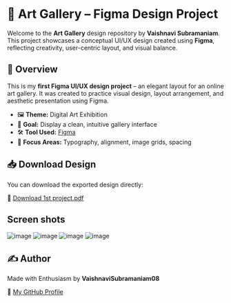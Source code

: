 
# 🎨 Art Gallery – Figma Design Project

Welcome to the **Art Gallery** design repository by **Vaishnavi Subramaniam**. This project showcases a conceptual UI/UX design created using **Figma**, reflecting creativity, user-centric layout, and visual balance.



## 📌 Overview

This is my **first Figma UI/UX design project** – an elegant layout for an online art gallery. It was created to practice visual design, layout arrangement, and aesthetic presentation using Figma.

- 🖼️ **Theme:** Digital Art Exhibition
- 🎯 **Goal:** Display a clean, intuitive gallery interface
- 🛠️ **Tool Used:** [Figma](https://figma.com)
- 🎨 **Focus Areas:** Typography, alignment, image grids, spacing



## 📥 Download Design

You can download the exported design directly:

📄 [Download 1st project.pdf](./1st%20project.pdf)

## Screen shots
![image](https://github.com/user-attachments/assets/d8970f3c-fddb-4283-a673-e5988eeaecf8)
![image](https://github.com/user-attachments/assets/14040281-5722-4b4b-b36c-92ed96463e2e)
![image](https://github.com/user-attachments/assets/33543700-b594-4fc9-9358-9ef77a3b96c7)
![image](https://github.com/user-attachments/assets/714c2e58-ddde-4c4d-9174-3152868f6fe6)




## ✍️ Author

Made with Enthusiasm by **VaishnaviSubramaniam08**

🔗 [My GitHub Profile](https://github.com/VaishnaviSubramaniam08)
